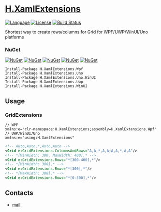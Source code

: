 # [H.XamlExtensions](https://github.com/HavenDV/H.XamlExtensions/) 

[![Language](https://img.shields.io/badge/language-C%23-blue.svg?style=flat-square)](https://github.com/HavenDV/H.XamlExtensions/search?l=C%23&o=desc&s=&type=Code) 
[![License](https://img.shields.io/github/license/HavenDV/H.XamlExtensions.svg?label=License&maxAge=86400)](LICENSE.md) 
[![Build Status](https://github.com/HavenDV/H.XamlExtensions/actions/workflows/dotnet.yml/badge.svg)](https://github.com/HavenDV/H.XamlExtensions/actions/workflows/dotnet.yml)

Shortest way to create rows/columns for Grid for WPF/UWP/WinUI/Uno platforms

### NuGet

[![NuGet](https://img.shields.io/nuget/dt/H.XamlExtensions.Wpf.svg?style=flat-square&label=H.XamlExtensions.Wpf)](https://www.nuget.org/packages/H.XamlExtensions.Wpf/)
[![NuGet](https://img.shields.io/nuget/dt/H.XamlExtensions.Uno.svg?style=flat-square&label=H.XamlExtensions.Uno)](https://www.nuget.org/packages/H.XamlExtensions.Uno/)
[![NuGet](https://img.shields.io/nuget/dt/H.XamlExtensions.Uno.WinUI.svg?style=flat-square&label=H.XamlExtensions.Uno.WinUI)](https://www.nuget.org/packages/H.XamlExtensions.Uno.WinUI/)
[![NuGet](https://img.shields.io/nuget/dt/H.XamlExtensions.Uwp.svg?style=flat-square&label=H.XamlExtensions.Uwp)](https://www.nuget.org/packages/H.XamlExtensions.Uwp/)
[![NuGet](https://img.shields.io/nuget/dt/H.XamlExtensions.WinUI.svg?style=flat-square&label=H.XamlExtensions.WinUI)](https://www.nuget.org/packages/H.XamlExtensions.WinUI/)

```
Install-Package H.XamlExtensions.Wpf
Install-Package H.XamlExtensions.Uno
Install-Package H.XamlExtensions.Uno.WinUI
Install-Package H.XamlExtensions.Uwp
Install-Package H.XamlExtensions.WinUI
```

## Usage

### GridExtensions
```
// WPF
xmlns:e="clr-namespace:H.XamlExtensions;assembly=H.XamlExtensions.Wpf" 
// UWP/WinUI/Uno
xmlns:e="using:H.XamlExtensions"
```
```xml
<!-- Auto,Auto,*,Auto,Auto -->
<Grid e:GridExtensions.ColumnsAndRows="A,A,*,A,A;A,A,*,A,A"/>
<!-- *[MinWidth: 300, MaxWidth: 400],* -->
<Grid e:GridExtensions.Rows="*[300-400],*"/>
<!-- *[MinWidth: 300],* -->
<Grid e:GridExtensions.Rows="*[300],*"/>
<!-- *[MaxWidth: 300],* -->
<Grid e:GridExtensions.Rows="*[0-300],*"/>
```

## Contacts
* [mail](mailto:havendv@gmail.com)